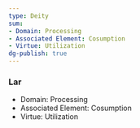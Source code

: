 ```yaml
---
type: Deity
sum:
- Domain: Processing
- Associated Element: Cosumption 
- Virtue: Utilization
dg-publish: true
---
```

### Lar
- Domain: Processing
- Associated Element: Cosumption 
- Virtue: Utilization 
